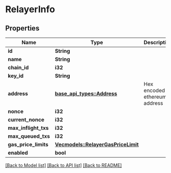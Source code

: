 # RelayerInfo

## Properties

Name | Type | Description | Notes
------------ | ------------- | ------------- | -------------
**id** | **String** |  | 
**name** | **String** |  | 
**chain_id** | **i32** |  | 
**key_id** | **String** |  | 
**address** | [**base_api_types::Address**](base_api_types::Address.md) | Hex encoded ethereum address | 
**nonce** | **i32** |  | 
**current_nonce** | **i32** |  | 
**max_inflight_txs** | **i32** |  | 
**max_queued_txs** | **i32** |  | 
**gas_price_limits** | [**Vec<models::RelayerGasPriceLimit>**](RelayerGasPriceLimit.md) |  | 
**enabled** | **bool** |  | 

[[Back to Model list]](../README.md#documentation-for-models) [[Back to API list]](../README.md#documentation-for-api-endpoints) [[Back to README]](../README.md)


